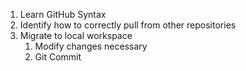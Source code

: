 1. Learn GitHub Syntax
2. Identify how to correctly pull from other repositories
3. Migrate to local workspace
   1. Modify changes necessary
   2. Git Commit
